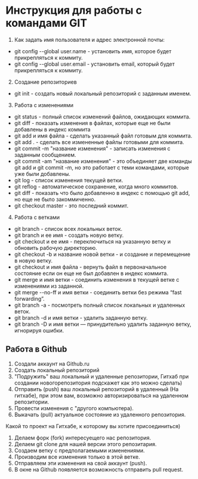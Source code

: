 
# Инструкция для работы с командами GIT

1. Как задать имя пользователя и адрес электронной почты:
* git config --global user.name  - установить имя, которое будет прикрепляться к коммиту.
* git config --global user.email - установить email, который будет прикрепляться к коммиту.

2. Создание репозиториев
* git init - создать новый локальный репозиторий с заданным именем.

3. Работа с изменениями
* git status - полный список изменений файлов, ожидающих коммита.
* git diff - показать изменения в файлах, которые еще не были добавлены в индекс коммита
* git add и имя файла - сделать указанный файл готовым для коммита.
* git add . - сделать все измененные файлы готовыми для коммита.
* git commit -m "название изменения" - записать изменения с заданным сообщением.
* git commit -аm "название изменения" - это объединяет две команды git add и git commit -m, но это работает с теми командами, которые уже были добавлены.
* git log - список изменения текущей ветки.
* git reflog - автоматическое сохранение, когда много коммитов.
* git diff - показать что было добавленно в индекс с помощью git add, но еще не было закоммиченно.
* git checkout master - это последний коммит.

4. Работа с ветками
* git branch - список всех локальных веток.
* git branch и ее имя - создать новую ветку.
* git checkout и ее имя - переключиться на указанную ветку и обновить рабочую директорию.
* git checkout -b и название новой ветки - и создание и перемещение в новую ветку.
* git checkout и имя файла - вернуть файл в первоначальное состояние если он еще не был добавлен в индекс коммита.
* git merge и имя ветки - соединить изменения в текущей ветке с изменениями из заданной.
* git merge --no-ff и имя ветки - соединить ветки без режима “fast forwarding”.
* git branch -a - посмотреть полный список локальных и удаленных веток.
* git branch -d и имя ветки - удалить заданную ветку.
* git branch -D и имя ветки — принудительно удалить заданную ветку, игнорируя ошибки.


## Работа в Github
1. Создали аккаунт на Github.ru
2. Создать локальный репозиторий
3. "Подружить" ваш локальный и удаленные репозитории, Гитхаб при создании новогорепозитория подскажет как это можно сделать)
4. Отправить (push) ваш локальный репозиторий в удаленный (На гитхабе), при этом вам, возможно авторизироваться на удаленном репозитории.
5. Провести изменения с "другого компьютера).
6. Выкачать (pull) актуальное состояние из удаленного репозитория.

Какой то проект на Гитхабе, к которому вы хотите присоединиться)
1. Делаем форк (fork) интересуещего нас репозитория.
2. Делаем git clone для нашей версии этого репозитария.
3. Создаем ветку с предполагаемыми изменениями.
4. Производим все изменения только в этой ветке.
5. Отправляем эти изменения на свой аккаунт (push).
6. В окне на Github появляется возможность отправить pull request.